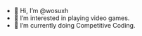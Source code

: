 - 👋 Hi, I’m @wosuxh
- 👀 I’m interested in playing video games.
- 🌱 I’m currently doing Competitive Coding.
<!-- - 💞️ I’m looking to collaborate on ... -->
<!-- - 📫 How to reach me ... -->

<!---
wosuxh/wosuxh is a ✨ special ✨ repository because its `README.md` (this file) appears on your GitHub profile.
You can click the Preview link to take a look at your changes.
--->
